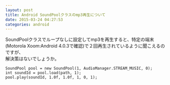```yaml
---
layout: post
title: Android SoundPoolクラスのmp3再生について
date: 2015-03-24 04:27:53
categories: android
---
```

<p>SoundPoolクラスでループなしに設定してmp3を再生すると、特定の端末(Motorola Xoom:Android 4.0.3で確認)で２回再生されているように聞こえるのですが、<br>
解決策はないでしょうか。</p>

<pre><code>SoundPool pool = new SoundPool(1, AudioManager.STREAM_MUSIC, 0);
int soundId = pool.load(path, 1);
pool.play(soundId, 1.0f, 1.0f, 1, 0, 1);
</code></pre>
